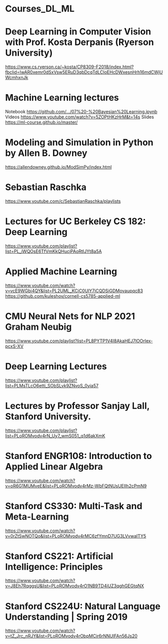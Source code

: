 # Courses_DL_ML
# Deep Learning in Computer Vision with Prof. Kosta Derpanis (Ryerson University)
https://www.cs.ryerson.ca/~kosta/CP8309-F2018/index.html?fbclid=IwAR0xemr0dSxVsw5ERuD3qbDcqTdLCIoEHcDWxesnHrh16mdCWjUWcmhxnJk

# Machine Learning lectures
Notebook https://github.com/.../07%20-%20Bayesian%20Learning.ipynb
Videos https://www.youtube.com/watch?v=5ZOPtHKzHrM&t=14s
Slides https://ml-course.github.io/master/

# Modeling and Simulation in Python by Allen B. Downey
https://allendowney.github.io/ModSimPy/index.html

# Sebastian Raschka
https://www.youtube.com/c/SebastianRaschka/playlists

# Lectures for UC Berkeley CS 182: Deep Learning
https://www.youtube.com/playlist?list=PL_iWQOsE6TfVmKkQHucjPAoRtIJYt8a5A

# Applied Machine Learning
https://www.youtube.com/watch?v=vcE9WGbi4QY&list=PL2UML_KCiC0UlY7iCQDSiGDMovaupqc83
https://github.com/kuleshov/cornell-cs5785-applied-ml

# CMU Neural Nets for NLP 2021 Graham Neubig
https://www.youtube.com/playlist?list=PL8PYTP1V4I8AkaHEJ7lOOrlex-pcxS-XV

# Deep Learning Lectures
https://www.youtube.com/playlist?list=PLMsTLcO6etti_SObSLvk9ZNvoS_0yia57

# Lectures by Professor Sanjay Lall, Stanford University.
https://www.youtube.com/playlist?list=PLoROMvodv4rN_Uy7_wmS051_q1d6akXmK

# Stanford ENGR108: Introduction to Applied Linear Algebra
https://www.youtube.com/watch?v=oR6G1MUMveE&list=PLoROMvodv4rMz-WbFQtNUsUElIh2cPmN9

# Stanford CS330: Multi-Task and Meta-Learning
https://www.youtube.com/watch?v=0rZtSwNOTQo&list=PLoROMvodv4rMC6zfYmnD7UG3LVvwaITY5

# Stanford CS221: Artificial Intelligence: Principles
https://www.youtube.com/watch?v=J8Eh7RqggsU&list=PLoROMvodv4rO1NB9TD4iUZ3qghGEGtqNX

# Stanford CS224U: Natural Language Understanding | Spring 2019
https://www.youtube.com/watch?v=tZ_Jrc_nRJY&list=PLoROMvodv4rObpMCir6rNNUlFAn56Js20

